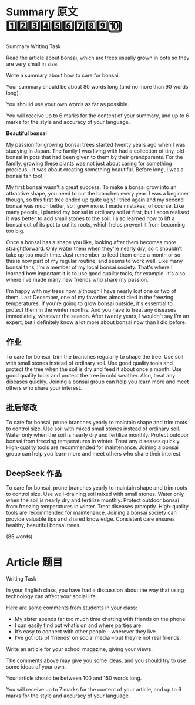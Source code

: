 # Summary 原文 1️⃣2️⃣3️⃣4️⃣5️⃣6️⃣7️⃣8️⃣9️⃣🔟

Summary Writing Task

Read the article about bonsai, which are trees usually grown in pots so they are very small in size.

Write a summary about how to care for bonsai.

Your summary should be about 80 words long (and no more than 90 words long).

You should use your own words as far as possible.

You will receive up to 6 marks for the content of your summary, and up to 6 marks for the style and accuracy of your language.

**Beautiful bonsai**

My passion for growing bonsai trees started twenty years ago when I was studying in Japan. The family I was living with had a collection of tiny, old bonsai in pots that had been given to them by their grandparents. For the family, growing these plants was not just about caring for something precious - it was about creating something beautiful. Before long, I was a bonsai fan too!

My first bonsai wasn't a great success. To make a bonsai grow into an attractive shape, you need to cut the branches every year. I was a beginner though, so this first tree ended up quite ugly! I tried again and my second bonsai was much better, so I grew more. I made mistakes, of course. Like many people, I planted my bonsai in ordinary soil at first, but I soon realised it was better to add small stones to the soil. I also learned how to lift a bonsai out of its pot to cut its roots, which helps prevent it from becoming too big.

Once a bonsai has a shape you like, looking after them becomes more straightforward. Only water them when they're nearly dry, so it shouldn't take up too much time. Just remember to feed them once a month or so - this is now part of my regular routine, and seems to work well. Like many bonsai fans, I'm a member of my local bonsai society. That's where I learned how important it is to use good quality tools, for example. It's also where I've made many new friends who share my passion.

I'm happy with my trees now, although I have nearly lost one or two of them. Last December, one of my favorites almost died in the freezing temperatures. If you're going to grow bonsai outside, it's essential to protect them in the winter months. And you have to treat any diseases immediately, whatever the season. After twenty years, I wouldn't say I'm an expert, but I definitely know a lot more about bonsai now than I did before.

## 作业
To care for bonsai, trim the branches regularly to shape the tree. Use soil with small stones instead of ordinary soil. Use good quality tools and protect the tree when the soil is dry and feed it about once a month. Use good quality tools and protect the tree in cold weather. Also, treat any diseases quickly. Joining a bonsai group can help you learn more and meet others who share your interest.

## 批后修改
To care for bonsai, prune branches yearly to maintain shape and trim roots to control size. Use soil with mixed small stones instead of ordinary soil. Water only when the soil is nearly dry and fertilize monthly. Protect outdoor bonsai from freezing temperatures in winter. Treat any diseases quickly. High-quality tools are recommended for maintenance. Joining a bonsai group can help you learn more and meet others who share their interest.

## DeepSeek 作品
To care for bonsai, prune branches yearly to maintain shape and trim roots to control size. Use well-draining soil mixed with small stones. Water only when the soil is nearly dry and fertilize monthly. Protect outdoor bonsai from freezing temperatures in winter. Treat diseases promptly. High-quality tools are recommended for maintenance. Joining a bonsai society can provide valuable tips and shared knowledge. Consistent care ensures healthy, beautiful bonsai trees.

(85 words)

# Article 题目
Writing Task

In your English class, you have had a discussion about the way that using technology can affect your social life.

Here are some comments from students in your class:
- My sister spends far too much time chatting with friends on the phone!
- I can easily find out what’s on and where parties are.
- It’s easy to connect with other people – wherever they live.
- I’ve got lots of ‘friends’ on social media – but they’re not real friends.

Write an article for your school magazine, giving your views.

The comments above may give you some ideas, and you should try to use some ideas of your own.

Your article should be between 100 and 150 words long.

You will receive up to 7 marks for the content of your article, and up to 6 marks for the style and accuracy of your language.
